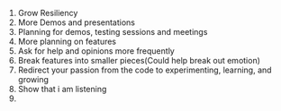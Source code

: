 
1. Grow Resiliency
2. More Demos and presentations
3. Planning for demos, testing sessions and meetings
4. More planning on features
5. Ask for help and opinions more frequently
6. Break features into smaller pieces(Could help break out emotion)
7. Redirect your passion from the code to experimenting, learning, and growing
8. Show that i am listening
9. 